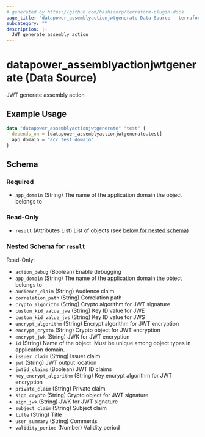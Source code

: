 ```yaml
---
# generated by https://github.com/hashicorp/terraform-plugin-docs
page_title: "datapower_assemblyactionjwtgenerate Data Source - terraform-provider-datapower"
subcategory: ""
description: |-
  JWT generate assembly action
---
```


# datapower_assemblyactionjwtgenerate (Data Source)

JWT generate assembly action

## Example Usage

```terraform
data "datapower_assemblyactionjwtgenerate" "test" {
  depends_on = [datapower_assemblyactionjwtgenerate.test]
  app_domain = "acc_test_domain"
}
```

<!-- schema generated by tfplugindocs -->
## Schema

### Required

- `app_domain` (String) The name of the application domain the object belongs to

### Read-Only

- `result` (Attributes List) List of objects (see [below for nested schema](#nestedatt--result))

<a id="nestedatt--result"></a>
### Nested Schema for `result`

Read-Only:

- `action_debug` (Boolean) Enable debugging
- `app_domain` (String) The name of the application domain the object belongs to
- `audience_claim` (String) Audience claim
- `correlation_path` (String) Correlation path
- `crypto_algorithm` (String) Crypto algorithm for JWT signature
- `custom_kid_value_jwe` (String) Key ID value for JWE
- `custom_kid_value_jws` (String) Key ID value for JWS
- `encrypt_algorithm` (String) Encrypt algorithm for JWT encryption
- `encrypt_crypto` (String) Crypto object for JWT encryption
- `encrypt_jwk` (String) JWK for JWT encryption
- `id` (String) Name of the object. Must be unique among object types in application domain.
- `issuer_claim` (String) Issuer claim
- `jwt` (String) JWT output location
- `jwtid_claims` (Boolean) JWT ID claims
- `key_encrypt_algorithm` (String) Key encrypt algorithm for JWT encryption
- `private_claim` (String) Private claim
- `sign_crypto` (String) Crypto object for JWT signature
- `sign_jwk` (String) JWK for JWT signature
- `subject_claim` (String) Subject claim
- `title` (String) Title
- `user_summary` (String) Comments
- `validity_period` (Number) Validity period
